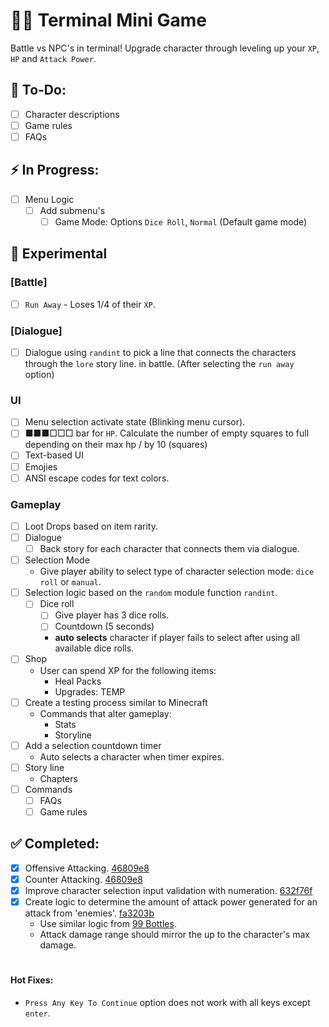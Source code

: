 # 👨‍💻 Terminal Mini Game
Battle vs NPC's in terminal! Upgrade character through leveling up your `XP`, `HP` and `Attack Power`.
 
## 📃 To-Do:
- [ ] Character descriptions
- [ ] Game rules
- [ ] FAQs

## ⚡ In Progress:
- [ ] Menu Logic
	- [ ] Add submenu's
 		- [ ] Game Mode: Options `Dice Roll`, `Normal` (Default game mode)

## 🧪 Experimental
### [Battle]
- [ ] `Run Away` - Loses 1/4 of their `XP`.
### [Dialogue]
- [ ] Dialogue using `randint` to pick a line that connects the characters through the `lore` story line. in battle. (After selecting the `run away` option)
### UI
- [ ] Menu selection activate state (Blinking menu cursor).
- [ ] ■■■□□□ bar for `HP`. Calculate the number of empty squares to full depending on their max hp / by 10 (squares)
- [ ] Text-based UI
- [ ] Emojies
- [ ] ANSI escape codes for text colors.
### Gameplay
- [ ] Loot Drops based on item rarity.
- [ ] Dialogue
  - [ ] Back story for each character that connects them via dialogue.
- [ ] Selection Mode
	- Give player ability to select type of character selection mode: `dice roll` or `manual`. 
- [ ] Selection logic based on the `random` module function `randint`.
	- [ ] Dice roll
		- [ ] Give player has 3 dice rolls.
		- [ ] Countdown (5 seconds)
    	- **auto selects** character if player fails to select after using all available dice rolls.
- [ ] Shop
  - User can spend XP for the following items:
	- Heal Packs
	- Upgrades: TEMP
- [ ] Create a testing process similar to Minecraft
  - Commands that alter gameplay:
    - Stats
    - Storyline
- [ ] Add a selection countdown timer
  - Auto selects a character when timer expires.
- [ ] Story line
  - Chapters
- [ ] Commands
	- [ ] FAQs
	- [ ] Game rules

## ✅ Completed:
- [x] Offensive Attacking. [46809e8](https://github.com/beingsie/codedexio/commit/46809e822fe1c2046c7107ceccf3e47f80655a91)
- [x] Counter Attacking. [46809e8](https://github.com/beingsie/codedexio/commit/46809e822fe1c2046c7107ceccf3e47f80655a91)
- [x] Improve character selection input validation with numeration. [632f76f](https://github.com/beingsie/codedexio/commit/632f76f943c0c07c2ffa250061f501e367799c92)
- [x] Create logic to determine the amount of attack power generated for an attack from 'enemies'. [fa3203b](https://github.com/beingsie/codedexio/commit/fa3203b99ab62b6e37504fe2663be78f0fd630d6)
	- Use similar logic from [99 Bottles](https://github.com/beingsie/codedexio/blob/main/courses/python/04_loops/99_bottles.py).
 	- Attack damage range should mirror the up to the character's max damage.

#
#### Hot Fixes:
- `Press Any Key To Continue` option does not work with all keys except `enter`.
